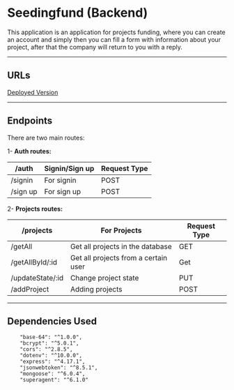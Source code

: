 # Seedingfund (Backend)

This application is an application for projects funding, where you can create an account and simply then you can fill a form with information about your project, after that the company will return to you with a reply. 

<hr>

## URLs

[Deployed Version](https://seedingfund-bn.herokuapp.com/)

<hr>

## Endpoints

There are two main routes:

1- **Auth routes:**

| /auth     	| Signin/Sign up     	| Request Type       |
|---	|---	|---     |
| /signin  	| For signin   	| POST      |
| /sign up  	| For sign up   	| POST          |

2- **Projects routes:**

| /projects   	| For Projects   	| Request Type           |
|---	|---	|---        |
| /getAll  	| Get all projects in the database  	| GET      |
| /getAllById/:id  	| Get all projects from a certain user  	| Get       |
| /updateState/:id  	| Change project state  	| PUT      |
| /addProject  	| Adding projects  	| POST          |

<hr>

## Dependencies Used

```
    "base-64": "^1.0.0",
    "bcrypt": "^5.0.1",
    "cors": "^2.8.5",
    "dotenv": "^10.0.0",
    "express": "^4.17.1",
    "jsonwebtoken": "^8.5.1",
    "mongoose": "^6.0.4",
    "superagent": "^6.1.0"
```